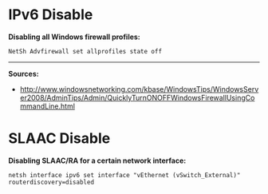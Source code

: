 # IPv6 Disable


**Disabling all Windows firewall profiles:**
```
NetSh Advfirewall set allprofiles state off
```

***
**Sources:**
* http://www.windowsnetworking.com/kbase/WindowsTips/WindowsServer2008/AdminTips/Admin/QuicklyTurnONOFFWindowsFirewallUsingCommandLine.html

# SLAAC Disable

**Disabling SLAAC/RA for a certain network interface:**
```
netsh interface ipv6 set interface "vEthernet (vSwitch_External)" routerdiscovery=disabled
```
